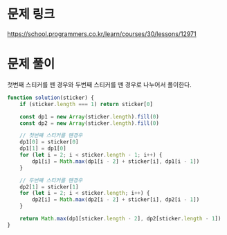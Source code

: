 # 문제 링크

https://school.programmers.co.kr/learn/courses/30/lessons/12971

# 문제 풀이

첫번째 스티커를 뗀 경우와 두번째 스티커를 뗀 경우로 나누어서 풀이한다.

```javascript
function solution(sticker) {
    if (sticker.length === 1) return sticker[0]

    const dp1 = new Array(sticker.length).fill(0)
    const dp2 = new Array(sticker.length).fill(0)

    // 첫번째 스티커를 뗀경우
    dp1[0] = sticker[0]
    dp1[1] = dp1[0]
    for (let i = 2; i < sticker.length - 1; i++) {
        dp1[i] = Math.max(dp1[i - 2] + sticker[i], dp1[i - 1])
    }

    // 두번째 스티커를 뗀경우
    dp2[1] = sticker[1]
    for (let i = 2; i < sticker.length; i++) {
        dp2[i] = Math.max(dp2[i - 2] + sticker[i], dp2[i - 1])
    }

    return Math.max(dp1[sticker.length - 2], dp2[sticker.length - 1])
}
```